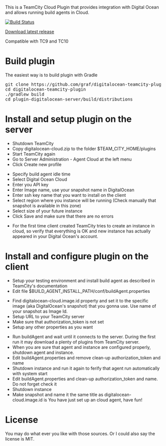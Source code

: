 This is a TeamCity Cloud Plugin that provides integration with Digital Ocean and allows running build agents in Cloud.

[![Build Status](https://travis-ci.org/graf/digitalocean-teamcity-plugin.svg?branch=master)](https://travis-ci.org/graf/digitalocean-teamcity-plugin)

<a href="https://github.com/graf/digitalocean-teamcity-plugin/releases">Download latest release</a>

Compatible with TC9 and TC10

Build plugin
===============================
The easiest way is to build plugin with Gradle

<pre>
git clone https://github.com/graf/digitalocean-teamcity-plugin.git
cd digitalocean-teamcity-plugin
./gradlew build
cd plugin-digitalocean-server/build/distributions
</pre>

Install and setup plugin on the server
=============================
- Shutdown TeamCity
- Copy digitalocean-cloud.zip to the folder $TEAM_CITY_HOME/plugins
- Start TeamCity again
- Go to Server Administration - Agent Cloud at the left menu
- Click Create new profile
 * Specify build agent idle time
 * Select Digital Ocean Cloud
 * Enter you API key
 * Enter Image name, use your snapshot name in DigitalOcean
 * Enter ssh key name that you want to install on the client
 * Select region where you instance will be running (Check manually that snapshot is available in this zone)
 * Select size of your future instance
 * Click Save and make sure that there are no errors
- For the first time client created TeamCity tries to create an instance in cloud, so verify that everything is OK and new instance has actually appeared in your Digital Ocean's account.

Install and configure plugin on the client
============================================
- Setup your testing environment and install build agent as described in TeamCity's documentation
- Edit file $BUILD_AGENT_INSTALL_PATH/conf/buildAgent.properties
 * Find digitalocean-cloud.image.id property and set it to the specific image (aka DigitalOcean's snapshot) that you gonna use. Use name of your snapshot as Image Id.
 * Setup URL to your TeamCity server
 * Make sure that authorization_token is not set
 * Setup any other properties as you want
- Run buildAgent and wait until it connects to the server. During the first run it may download a plenty of plugins from TeamCity server.
- When you are sure that agent and instance are configured properly, shutdown agent and instance.
- Edit buildAgent.properties and remove clean-up authorization_token and name
- Shutdown instance and run it again to ferify that agent run automatically with system start
- Edit buildAgent.properties and clean-up authorization_token and name. Do not forget check it
- Shutdown instance
- Make snapshot and name it the same title as digitalocean-cloud.image.id is
You have just set up an cloud agent, have fun!

License
=======
You may do what ever you like with those sources. 
Or I could also say the license is MIT.

